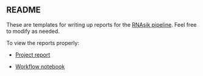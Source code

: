 ## README

These are templates for writing up reports for the [RNAsik pipeline](https://github.com/MonashBioinformaticsPlatform/RNAsik-pipe). Feel free to modify as needed.

To view the reports properly:

* [Project report](http://bioinformatics.erc.monash.edu/home/adele/templates/rnasik_template/rnasik_report_template.html)

* [Workflow notebook](http://bioinformatics.erc.monash.edu/home/adele/templates/rnasik_template/rnasik_workflow_template.nb.html)
